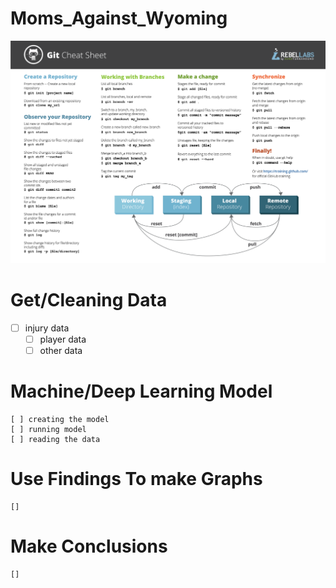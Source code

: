 # Moms_Against_Wyoming
![alt text](GitCommands.png)

# Get/Cleaning Data
- [ ] injury data
    - [ ] player data
    - [ ] other data

# Machine/Deep Learning Model
    [ ] creating the model
    [ ] running model
    [ ] reading the data

# Use Findings To make Graphs
    [] 

# Make Conclusions
    []